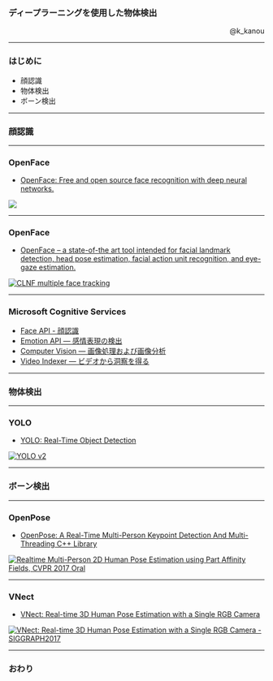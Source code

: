 ### ディープラーニングを使用した物体検出

<p align="right">
@k_kanou
</p>

---


### はじめに

* 顔認識
* 物体検出
* ボーン検出

---


### 顔認識


---


### OpenFace

* <a href="https://cmusatyalab.github.io/openface/">OpenFace: Free and open source face recognition with deep neural networks.</a>

[![](https://raw.githubusercontent.com/cmusatyalab/openface/master/images/summary.jpg)](https://raw.githubusercontent.com/cmusatyalab/openface/master/images/summary.jpg)


---


### OpenFace

* <a href="https://github.com/TadasBaltrusaitis/OpenFace">OpenFace – a state-of-the art tool intended for facial landmark detection, head pose estimation, facial action unit recognition, and eye-gaze estimation.</a>

[![CLNF multiple face tracking](http://img.youtube.com/vi/V7rV0uy7heQ/0.jpg)](https://www.youtube.com/watch?v=V7rV0uy7heQ)


---

### Microsoft Cognitive Services


* <a href="https://azure.microsoft.com/ja-jp/services/cognitive-services/face/">Face API - 顔認識</a>
* <a href="https://azure.microsoft.com/ja-jp/services/cognitive-services/emotion/">Emotion API — 感情表現の検出</a>
* <a href="https://azure.microsoft.com/ja-jp/services/cognitive-services/computer-vision/">Computer Vision — 画像処理および画像分析</a>
* <a href="https://azure.microsoft.com/ja-jp/services/cognitive-services/video-indexer/">Video Indexer — ビデオから洞察を得る</a>


---


### 物体検出


---


### YOLO

* <a href="https://pjreddie.com/darknet/yolo/">YOLO: Real-Time Object Detection</a>

[![YOLO v2](http://img.youtube.com/vi/VOC3huqHrss/0.jpg)](https://www.youtube.com/watch?v=VOC3huqHrss)

---


### ボーン検出


---


### OpenPose

* <a href="https://github.com/CMU-Perceptual-Computing-Lab/openpose">OpenPose: A Real-Time Multi-Person Keypoint Detection And Multi-Threading C++ Library</a>

[![Realtime Multi-Person 2D Human Pose Estimation using Part Affinity Fields, CVPR 2017 Oral
](http://img.youtube.com/vi/pW6nZXeWlGM/0.jpg)](https://www.youtube.com/watch?v=pW6nZXeWlGM)


---


### VNect

* <a href="http://gvv.mpi-inf.mpg.de/projects/VNect/">VNect: Real-time 3D Human Pose Estimation with a Single RGB Camera</a>

[![VNect: Real-time 3D Human Pose Estimation with a Single RGB Camera - SIGGRAPH2017
](http://img.youtube.com/vi/W1ZNFfftx2E/0.jpg)](https://www.youtube.com/watch?v=W1ZNFfftx2E)

---

### おわり


